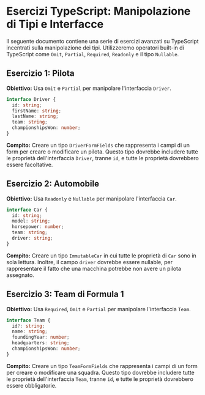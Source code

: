 # Esercizi TypeScript: Manipolazione di Tipi e Interfacce

Il seguente documento contiene una serie di esercizi avanzati su TypeScript incentrati sulla manipolazione dei tipi. Utilizzeremo operatori built-in di TypeScript come `Omit`, `Partial`, `Required`, `Readonly` e il tipo `Nullable`.

## Esercizio 1: Pilota

**Obiettivo:** Usa `Omit` e `Partial` per manipolare l'interfaccia `Driver`.

```typescript
interface Driver {
  id: string;
  firstName: string;
  lastName: string;
  team: string;
  championshipsWon: number;
}
```
**Compito:** Creare un tipo `DriverFormFields` che rappresenta i campi di un form per creare o modificare un pilota. Questo tipo dovrebbe includere tutte le proprietà dell'interfaccia `Driver`, tranne `id`, e tutte le proprietà dovrebbero essere facoltative.

## Esercizio 2: Automobile

**Obiettivo:** Usa `Readonly` e `Nullable` per manipolare l'interfaccia `Car`.

```typescript
interface Car {
  id: string;
  model: string;
  horsepower: number;
  team: string;
  driver: string;
}
```

**Compito:** Creare un tipo `ImmutableCar` in cui tutte le proprietà di `Car` sono in sola lettura. Inoltre, il campo `driver` dovrebbe essere nullable, per rappresentare il fatto che una macchina potrebbe non avere un pilota assegnato.

## Esercizio 3: Team di Formula 1

**Obiettivo:** Usa `Required`, `Omit` e `Partial` per manipolare l'interfaccia `Team`.

```typescript
interface Team {
  id?: string;
  name: string;
  foundingYear: number;
  headquarters: string;
  championshipsWon: number;
}
```

**Compito:** Creare un tipo `TeamFormFields` che rappresenta i campi di un form per creare o modificare una squadra. Questo tipo dovrebbe includere tutte le proprietà dell'interfaccia `Team`, tranne `id`, e tutte le proprietà dovrebbero essere obbligatorie.
